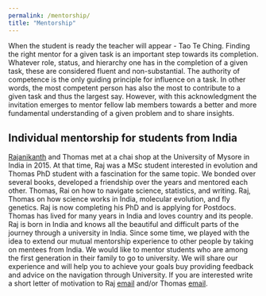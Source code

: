 ```yaml
---
permalink: /mentorship/
title: "Mentorship"
---
```


When the student is ready the teacher will appear - Tao Te Ching. Finding the right mentor for a given task is an important step towards its completion. Whatever role, status, and hierarchy one has in the completion of a given task, these are considered fluent and non-substantial. The authority of competence is the only guiding principle for influence on a task. In other words, the most competent person has also the most to contribute to a given task and thus the largest say. However, with this acknowledgment the invitation emerges to mentor fellow lab members towards a better and more fundamental understanding of a given problem and to share insights.

## Individual mentorship for students from India

[Rajanikanth](https://www.evolutionguy.net) and Thomas met at a chai shop at the University of Mysore in India in 2015. At that time, Raj was a MSc student interested in evolution and Thomas PhD student with a fascination for the same topic. We bonded over several books, developed a friendship over the years and mentored each other. Thomas, Rai on how to navigate science, statistics, and writing. Raj, Thomas on how science works in India, molecular evolution, and fly genetics. Raj is now completing his PhD and is applying for Postdocs. Thomas has lived for many years in India and loves country and its people. Raj is born in India and knows all the beautiful and difficult parts of the journey through a university in India. Since some time, we played with the idea to extend our mutual mentorship experience to other people by taking on mentees from India. We would like to mentor students who are among the first generation in their family to go to university. We will share our experience and will help you to achieve your goals buy providing feedback and advice on the navigation through University. If you are interested write a short letter of motivation to Raj [email](mailto:rajanikanth.cnayak@gmail.com) and/or Thomas [email](mailto:dr.thomas.wolfers@gmail.com). 
